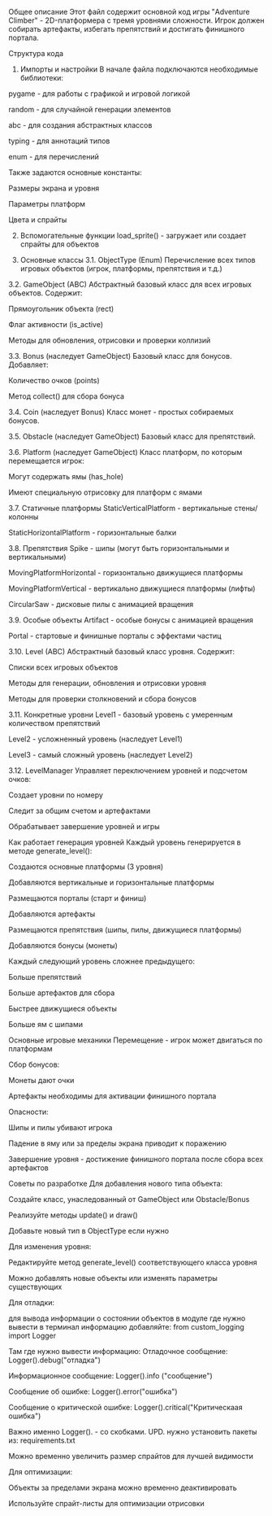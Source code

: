Общее описание
Этот файл содержит основной код игры "Adventure Climber" - 2D-платформера с тремя уровнями сложности. Игрок должен собирать артефакты, избегать препятствий и достигать финишного портала.

Структура кода
1. Импорты и настройки
В начале файла подключаются необходимые библиотеки:

pygame - для работы с графикой и игровой логикой

random - для случайной генерации элементов

abc - для создания абстрактных классов

typing - для аннотаций типов

enum - для перечислений

Также задаются основные константы:

Размеры экрана и уровня

Параметры платформ

Цвета и спрайты

2. Вспомогательные функции
load_sprite() - загружает или создает спрайты для объектов

3. Основные классы
3.1. ObjectType (Enum)
Перечисление всех типов игровых объектов (игрок, платформы, препятствия и т.д.)

3.2. GameObject (ABC)
Абстрактный базовый класс для всех игровых объектов. Содержит:

Прямоугольник объекта (rect)

Флаг активности (is_active)

Методы для обновления, отрисовки и проверки коллизий

3.3. Bonus (наследует GameObject)
Базовый класс для бонусов. Добавляет:

Количество очков (points)

Метод collect() для сбора бонуса

3.4. Coin (наследует Bonus)
Класс монет - простых собираемых бонусов.

3.5. Obstacle (наследует GameObject)
Базовый класс для препятствий.

3.6. Platform (наследует GameObject)
Класс платформ, по которым перемещается игрок:

Могут содержать ямы (has_hole)

Имеют специальную отрисовку для платформ с ямами

3.7. Статичные платформы
StaticVerticalPlatform - вертикальные стены/колонны

StaticHorizontalPlatform - горизонтальные балки

3.8. Препятствия
Spike - шипы (могут быть горизонтальными и вертикальными)

MovingPlatformHorizontal - горизонтально движущиеся платформы

MovingPlatformVertical - вертикально движущиеся платформы (лифты)

CircularSaw - дисковые пилы с анимацией вращения

3.9. Особые объекты
Artifact - особые бонусы с анимацией вращения

Portal - стартовые и финишные порталы с эффектами частиц

3.10. Level (ABC)
Абстрактный базовый класс уровня. Содержит:

Списки всех игровых объектов

Методы для генерации, обновления и отрисовки уровня

Методы для проверки столкновений и сбора бонусов

3.11. Конкретные уровни
Level1 - базовый уровень с умеренным количеством препятствий

Level2 - усложненный уровень (наследует Level1)

Level3 - самый сложный уровень (наследует Level2)

3.12. LevelManager
Управляет переключением уровней и подсчетом очков:

Создает уровни по номеру

Следит за общим счетом и артефактами

Обрабатывает завершение уровней и игры

Как работает генерация уровней
Каждый уровень генерируется в методе generate_level():

Создаются основные платформы (3 уровня)

Добавляются вертикальные и горизонтальные платформы

Размещаются порталы (старт и финиш)

Добавляются артефакты

Размещаются препятствия (шипы, пилы, движущиеся платформы)

Добавляются бонусы (монеты)

Каждый следующий уровень сложнее предыдущего:

Больше препятствий

Больше артефактов для сбора

Быстрее движущиеся объекты

Больше ям с шипами

Основные игровые механики
Перемещение - игрок может двигаться по платформам

Сбор бонусов:

Монеты дают очки

Артефакты необходимы для активации финишного портала

Опасности:

Шипы и пилы убивают игрока

Падение в яму или за пределы экрана приводит к поражению

Завершение уровня - достижение финишного портала после сбора всех артефактов

Советы по разработке
Для добавления нового типа объекта:

Создайте класс, унаследованный от GameObject или Obstacle/Bonus

Реализуйте методы update() и draw()

Добавьте новый тип в ObjectType если нужно

Для изменения уровня:

Редактируйте метод generate_level() соответствующего класса уровня

Можно добавлять новые объекты или изменять параметры существующих

Для отладки:

для вывода информации о состоянии объектов в модуле где нужно вывести в терминал информацию добавляйте: 
from custom_logging import Logger

Там где нужно вывести информацию:
Отладочное сообщение:
Logger().debug("отладка")

Информационное сообщение:
Logger().info ("сообщение")

Сообщение об ошибке:
Logger().error("ошибка")

Сообщение о критической ошибке:
Logger().critical("Критическаая ошибка")

Важно именно Logger(). - со скобками.
UPD. нужно установить пакеты из: requirements.txt

Можно временно увеличить размер спрайтов для лучшей видимости

Для оптимизации:

Объекты за пределами экрана можно временно деактивировать

Используйте спрайт-листы для оптимизации отрисовки
